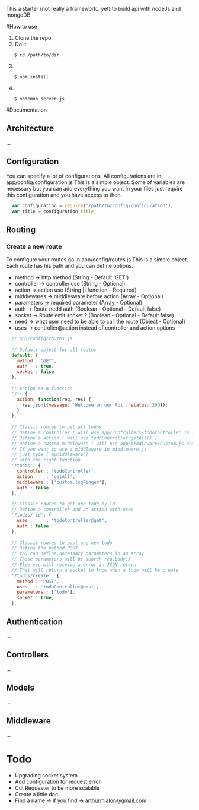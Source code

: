 This a starter (not really a framework.. yet) to build api with nodeJs and mongoDB.

#How to use
 1. Clone the repo
 2. Do it
 ```
    $ cd /path/to/dir
 ```
 
 3.
 ```
    $ npm install
 ```
 
 4.
 ```
    $ nodemon server.js
 ```
  
#Documentation

## Architecture
...
## Configuration
You can specify a lot of configurations. 
All configurations are in app/config/configuration.js
This is a simple object. Some of variables are necessary but you can add everything you want
In your files just require this configuration and you have access to then.

```javascript
  var configuration = require('/path/to/config/configuration');
  var title = configuration.title;
```

## Routing
### Create a new route
To configure your routes go in app/config/routes.js
This is a simple object. Each route has his path and you can define options.
- method       -> http method (String - Default 'GET') 
- controller   -> controller use (String - Optional)
- action       -> action use (String || function - Required)
- middlewares  -> middlesware before action (Array - Optional)
- parameters   -> required parameter (Array - Optional)
- auth         -> Route nedd auth (Boolean - Optional - Default false)
- socket       -> Route emit socket ? (Boolean - Optional - Default false)
- need         -> whzt user need to be able to call the route (Object - Optional)
- uses		     -> controller@action instead of controller and action options

```javascript
  // app/config/routes.js
  
  // Default object for all routes
  default: {
    method : 'GET',
    auth   : true,
    socket : false
  },
  
  // Action as a function
  '/': {
    action: function(req, res) {
      res.json({message: 'Welcome on our Api', status: 200});
    }
  },
  
  // Classic routes to get all todos
  // Define a controller ( will use app/controllers/todoController.js )
  // Define a action ( will use todoController.getAll() ) 
  // Define a custom middleware ( will use app/middleware/custom.js and logFinger action )
  // If you want to use a middleware in middleware.js 
  // just type ['myMiddleware'] 
  // with the right function
  '/todos': {
    controller : 'todoController',
    action     : 'getAll', 
    middleware : ['custom.logFinger'],
    auth : false
  },

  // Classic routes to get one todo by id
  // Define a controller and an action with uses
  '/todos/:id': {
    uses       : 'todoController@get',
    auth : false
  },
  
  // Classic routes to post one new todo
  // Define the method POST
  // You can define necessary parameters in an array
  // These parameters will be search req.body.X
  // Else you will receive a error in JSON return
  // That will return a socket to know when a todo will be create
  '/todos/create': {
    method : 'POST',
    uses   : 'todoController@post',
    parameters : ['todo'],
    socket : true,
  },


```


## Authentication
...
## Controllers
...
## Models
...
## Middleware
...


# Todo 
- Upgrading socket system
- Add configuration for request error
- Cut Requester to be more scalable
- Create a little doc
- Find a name -> if you find -> arthurmialon@gmail.com







